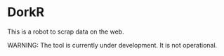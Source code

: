 # DorkR


This is a robot to scrap data on the web.

WARNING: The tool is currently under development. It is not operational.
